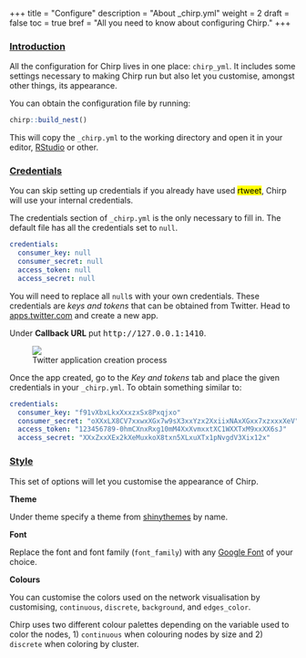 +++
title = "Configure"
description = "About _chirp.yml"
weight = 2
draft = false
toc = true
bref = "All you need to know about configuring Chirp."
+++

<h3 class="section-head" id="intro"><a href="#intro">Introduction</a></h3>

All the configuration for Chirp lives in one place: `chirp_yml`. It includes some settings necessary to making Chirp run but also let you customise, amongst other things, its appearance.

You can obtain the configuration file by running:

```r
chirp::build_nest()
```

This will copy the `_chirp.yml` to the working directory and open it in your editor, <a href="https://www.rstudio.com/products/rstudio/" target="_blank">RStudio</a> or other.

<h3 class="section-head" id="credentials"><a href="#credentials">Credentials</a></h3>

<div class="message focus">
    <p class="inverted">You can skip setting up credentials if you already have used <mark>rtweet</mark>, Chirp will use your internal credentials.</p>
</div>

The credentials section of `_chirp.yml` is the only necessary to fill in. The default file has all the credentials set to `null`.

```yaml
credentials:
  consumer_key: null
  consumer_secret: null
  access_token: null
  access_secret: null
```

You will need to replace all `null`s with your own credentials. These credentials are <i>keys and tokens</i> that can be obtained from Twitter. Head to <a href="https://apps.twitter.com" target="_blank">apps.twitter.com</a> and create a new app.

<div class="message warning">
    <p class="inverted">Under <strong>Callback URL</strong> put <samp>http://127.0.0.1:1410</samp>.</p>
</div>

<figure>
  <img src="/twitter-app.png"/>
  <figcaption>Twitter application creation process</figcaption>
</figure>

Once the app created, go to the <i>Key and tokens</i> tab and place the given credentials in your `_chirp.yml`. To obtain something similar to:

```yaml
credentials:
  consumer_key: "f91vXbxLkxXxxzxSx8Pxqjxo"
  consumer_secret: "oXXxLX8CV7xxwxXGx7w9sX3xxYzx2XxiixNAxXGxx7xzxxxXeV"
  access_token: "123456789-0hmCXnxRxg10mM4XxXvmxxtXC1WXXTxM9xxXX6sJ"
  access_secret: "XXxZxxXEx2kXeMuxkoX8txn5XLxuXTx1pNvgdV3Xix12x"
```

<h3 class="section-head" id="style"><a href="#style">Style</a></h3>

This set of options will let you customise the appearance of Chirp.

<strong>Theme</strong>

Under theme specify a theme from <a href="https://rstudio.github.io/shinythemes" target="_blank">shinythemes</a> by name.

<strong>Font</strong>

Replace the font and font family (`font_family`) with any <a href="https://fonts.google.com/" target="_blank">Google Font</a> of your choice.

<strong>Colours</strong>

You can customise the colors used on the network visualisation by customising, `continuous`, `discrete`, `background`, and `edges_color`.

Chirp uses two different colour palettes depending on the variable used to color the nodes, 1) `continuous` when colouring nodes by size and 2) `discrete` when coloring by cluster.
